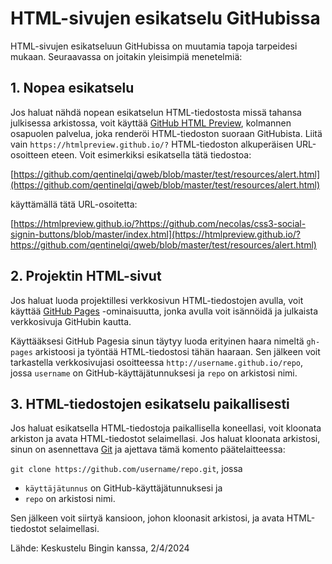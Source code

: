 # HTML-sivujen esikatselu GitHubissa
HTML-sivujen esikatseluun GitHubissa on muutamia tapoja tarpeidesi mukaan. Seuraavassa on joitakin yleisimpiä menetelmiä:

## 1. Nopea esikatselu
Jos haluat nähdä nopean esikatselun HTML-tiedostosta missä tahansa julkisessa arkistossa, voit käyttää [GitHub HTML Preview][ref1], kolmannen osapuolen palvelua, joka renderöi HTML-tiedoston suoraan GitHubista. Liitä vain `https://htmlpreview.github.io/?` HTML-tiedoston alkuperäisen URL-osoitteen eteen. Voit esimerkiksi esikatsella tätä tiedostoa: 

[https://github.com/qentinelqi/qweb/blob/master/test/resources/alert.html](https://github.com/qentinelqi/qweb/blob/master/test/resources/alert.html)

käyttämällä tätä URL-osoitetta: 

[https://htmlpreview.github.io/?https://github.com/necolas/css3-social-signin-buttons/blob/master/index.html](https://htmlpreview.github.io/?https://github.com/qentinelqi/qweb/blob/master/test/resources/alert.html)

## 2. Projektin HTML-sivut
Jos haluat luoda projektillesi verkkosivun HTML-tiedostojen avulla, voit käyttää [GitHub Pages][ref2] -ominaisuutta, jonka avulla voit isännöidä ja julkaista verkkosivuja GitHubin kautta. 

Käyttääksesi GitHub Pagesia sinun täytyy luoda erityinen haara nimeltä `gh-pages` arkistoosi ja työntää HTML-tiedostosi tähän haaraan. Sen jälkeen voit tarkastella verkkosivujasi osoitteessa `http://username.github.io/repo`, jossa `username` on GitHub-käyttäjätunnuksesi ja `repo` on arkistosi nimi.

## 3. HTML-tiedostojen esikatselu paikallisesti
Jos haluat esikatsella HTML-tiedostoja paikallisella koneellasi, voit kloonata arkiston ja avata HTML-tiedostot selaimellasi. Jos haluat kloonata arkistosi, sinun on asennettava [Git](https://git-scm.com/) ja ajettava tämä komento päätelaitteessa: 

`git clone https://github.com/username/repo.git`, jossa 

- `käyttäjätunnus` on GitHub-käyttäjätunnuksesi ja
- `repo` on arkistosi nimi.

Sen jälkeen voit siirtyä kansioon, johon kloonasit arkistosi, ja avata HTML-tiedostot selaimellasi.

Lähde: Keskustelu Bingin kanssa, 2/4/2024

[ref1]: https://htmlpreview.github.io/ "GitHub HTML Preview"
[ref2]: https://docs.github.com/pages/quickstart "Quickstart for Github Pages - Github Docs"
